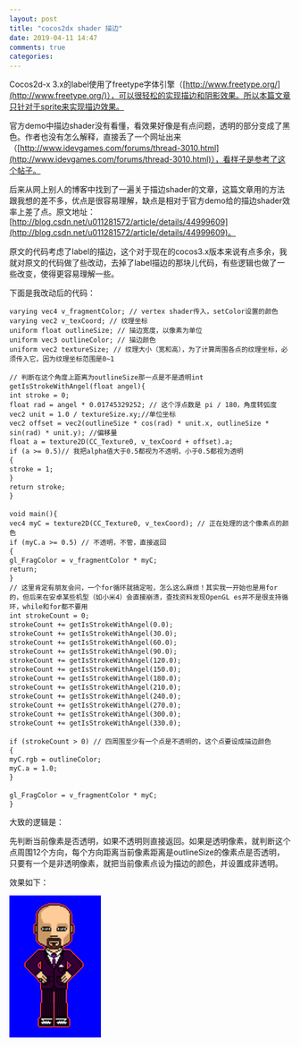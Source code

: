 ```yaml
---
layout: post
title: "cocos2dx shader 描边"
date: 2019-04-11 14:47
comments: true
categories: 
---
```


 Cocos2d-x 3.x的label使用了freetype字体引擎（[http://www.freetype.org/](http://www.freetype.org/)），可以很轻松的实现描边和阴影效果。所以本篇文章只针对于sprite来实现描边效果。

官方demo中描边shader没有看懂，看效果好像是有点问题，透明的部分变成了黑色。作者也没有怎么解释，直接丢了一个网址出来（[http://www.idevgames.com/forums/thread-3010.html](http://www.idevgames.com/forums/thread-3010.html)），看样子是参考了这个帖子。

后来从网上别人的博客中找到了一遍关于描边shader的文章，这篇文章用的方法跟我想的差不多，优点是很容易理解，缺点是相对于官方demo给的描边shader效率上差了点。原文地址：[http://blog.csdn.net/u011281572/article/details/44999609](http://blog.csdn.net/u011281572/article/details/44999609)。

原文的代码考虑了label的描边，这个对于现在的cocos3.x版本来说有点多余，我就对原文的代码做了些改动，去掉了label描边的那块儿代码，有些逻辑也做了一些改变，使得更容易理解一些。

下面是我改动后的代码：

```
varying vec4 v_fragmentColor; // vertex shader传入，setColor设置的颜色
varying vec2 v_texCoord; // 纹理坐标
uniform float outlineSize; // 描边宽度，以像素为单位
uniform vec3 outlineColor; // 描边颜色
uniform vec2 textureSize; // 纹理大小（宽和高），为了计算周围各点的纹理坐标，必须传入它，因为纹理坐标范围是0~1

// 判断在这个角度上距离为outlineSize那一点是不是透明int getIsStrokeWithAngel(float angel){
int stroke = 0;
float rad = angel * 0.01745329252; // 这个浮点数是 pi / 180，角度转弧度
vec2 unit = 1.0 / textureSize.xy;//单位坐标
vec2 offset = vec2(outlineSize * cos(rad) * unit.x, outlineSize * sin(rad) * unit.y); //偏移量
float a = texture2D(CC_Texture0, v_texCoord + offset).a;
if (a >= 0.5)// 我把alpha值大于0.5都视为不透明，小于0.5都视为透明
{
stroke = 1;
}
return stroke;
}

void main(){
vec4 myC = texture2D(CC_Texture0, v_texCoord); // 正在处理的这个像素点的颜色
if (myC.a >= 0.5) // 不透明，不管，直接返回
{
gl_FragColor = v_fragmentColor * myC;
return;
}
// 这里肯定有朋友会问，一个for循环就搞定啦，怎么这么麻烦！其实我一开始也是用for的，但后来在安卓某些机型（如小米4）会直接崩溃，查找资料发现OpenGL es并不是很支持循环，while和for都不要用
int strokeCount = 0;
strokeCount += getIsStrokeWithAngel(0.0);
strokeCount += getIsStrokeWithAngel(30.0);
strokeCount += getIsStrokeWithAngel(60.0);
strokeCount += getIsStrokeWithAngel(90.0);
strokeCount += getIsStrokeWithAngel(120.0);
strokeCount += getIsStrokeWithAngel(150.0);
strokeCount += getIsStrokeWithAngel(180.0);
strokeCount += getIsStrokeWithAngel(210.0);
strokeCount += getIsStrokeWithAngel(240.0);
strokeCount += getIsStrokeWithAngel(270.0);
strokeCount += getIsStrokeWithAngel(300.0);
strokeCount += getIsStrokeWithAngel(330.0);

if (strokeCount > 0) // 四周围至少有一个点是不透明的，这个点要设成描边颜色
{
myC.rgb = outlineColor;
myC.a = 1.0;
}

gl_FragColor = v_fragmentColor * myC;
}
```

 大致的逻辑是：

先判断当前像素是否透明，如果不透明则直接返回。如果是透明像素，就判断这个点周围12个方向，每个方向距离当前像素距离是outlineSize的像素点是否透明，只要有一个是非透明像素，就把当前像素点设为描边的颜色，并设置成非透明。

效果如下：

![](/images/cocos2dxshader4.jpg)
